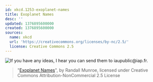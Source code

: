 ```yaml
---
id: xkcd.1253-exoplanet-names
title: Exoplanet Names
desc: ''
updated: 1376895600000
created: 1376895600000
sources:
  name: xkcd
  url: 'https://creativecommons.org/licenses/by-nc/2.5/'
  license: Creative Commons 2.5
---
```

![If you have any ideas, I hear you can send them to iaupublic@iap.fr.](https://imgs.xkcd.com/comics/exoplanet_names.png)
> "[Exoplanet Names](https://xkcd.com/1253/)", by Randall Munroe, licensed under Creative Commons Attribution-NonCommercial 2.5 License
